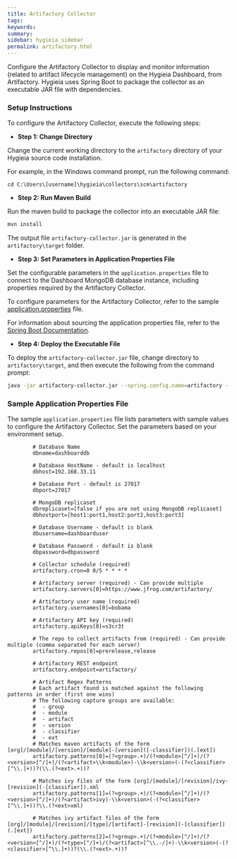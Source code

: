 ```yaml
---
title: Artifactory Collector
tags:
keywords:
summary:
sidebar: hygieia_sidebar
permalink: artifactory.html
---
```

Configure the Artifactory Collector to display and monitor information (related to artifact lifecycle management) on the Hygieia Dashboard, from Artifactory. Hygieia uses Spring Boot to package the collector as an executable JAR file with dependencies.

### Setup Instructions

To configure the Artifactory Collector, execute the following steps:

*   **Step 1: Change Directory**

Change the current working directory to the `artifactory` directory of your Hygieia source code installation.

For example, in the Windows command prompt, run the following command:

```
cd C:\Users\[username]\hygieia\collectors\scm\artifactory
```

*   **Step 2: Run Maven Build**

Run the maven build to package the collector into an executable JAR file:

```bash
mvn install
```

The output file `artifactory-collector.jar` is generated in the `artifactory\target` folder.

*   **Step 3: Set Parameters in Application Properties File**

Set the configurable parameters in the `application.properties` file to connect to the Dashboard MongoDB database instance, including properties required by the Artifactory Collector.

To configure parameters for the Artifactory Collector, refer to the sample [application.properties](#sample-application-properties-file) file.

For information about sourcing the application properties file, refer to the [Spring Boot Documentation](http://docs.spring.io/spring-boot/docs/current-SNAPSHOT/reference/htmlsingle/#boot-features-external-config-application-property-files).

*   **Step 4: Deploy the Executable File**

To deploy the `artifactory-collector.jar` file, change directory to `artifactory\target`, and then execute the following from the command prompt:

```bash
java -jar artifactory-collector.jar --spring.config.name=artifactory --spring.config.location=[path to application.properties file]
```

### Sample Application Properties File

The sample `application.properties` file lists parameters with sample values to configure the Artifactory Collector. Set the parameters based on your environment setup.

```properties
		# Database Name
		dbname=dashboarddb

		# Database HostName - default is localhost
		dbhost=192.168.33.11

		# Database Port - default is 27017
		dbport=27017

		# MongoDB replicaset
		dbreplicaset=[false if you are not using MongoDB replicaset]
		dbhostport=[host1:port1,host2:port2,host3:port3]

		# Database Username - default is blank
		dbusername=dashboarduser

		# Database Password - default is blank
		dbpassword=dbpassword

		# Collector schedule (required)
		artifactory.cron=0 0/5 * * * *

		# Artifactory server (required) - Can provide multiple
		artifactory.servers[0]=https://www.jfrog.com/artifactory/

		# Artifactory user name (required)
		artifactory.usernames[0]=bobama

		# Artifactory API key (required)
		artifactory.apiKeys[0]=s3cr3t

		# The repo to collect artifacts from (required) - Can provide multiple (comma separated for each server)
		artifactory.repos[0]=prerelease,release

		# Artifactory REST endpoint
		artifactory.endpoint=artifactory/

		# Artifact Regex Patterns
		# Each artifact found is matched against the following patterns in order (first one wins)
		# The following capture groups are available:
		#  - group
		#  - module
		#  - artifact
		#  - version
		#  - classifier
		#  - ext
		# Matches maven artifacts of the form [org]/[module]/[version]/[module]-[version]([-classifier])(.[ext])
		artifactory.patterns[0]=(?<group>.+)/(?<module>[^/]+)/(?<version>[^/]+)/(?<artifact>\\k<module>)-\\k<version>(-(?<classifier>[^\\.]+))?(\\.(?<ext>.+))?

		# Matches ivy files of the form [org]/[module]/[revision]/ivy-[revision](-[classifier]).xml 
		artifactory.patterns[1]=(?<group>.+)/(?<module>[^/]+)/(?<version>[^/]+)/(?<artifact>ivy)-\\k<version>(-(?<classifier>[^\\.]+))?\\.(?<ext>xml)

		# Matches ivy artifact files of the form [org]/[module]/[revision]/[type]/[artifact]-[revision](-[classifier])(.[ext])
		artifactory.patterns[2]=(?<group>.+)/(?<module>[^/]+)/(?<version>[^/]+)/(?<type>[^/]+)/(?<artifact>[^\\.-/]+)-\\k<version>(-(?<classifier>[^\\.]+))?(\\.(?<ext>.+))?

```
